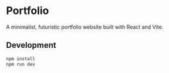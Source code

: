 # Portfolio

A minimalist, futuristic portfolio website built with React and Vite.

## Development

```bash
npm install
npm run dev
```
